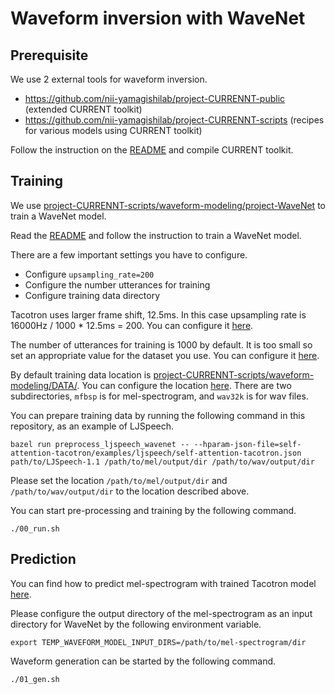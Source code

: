 # Waveform inversion with WaveNet


## Prerequisite

We use 2 external tools for waveform inversion.

- https://github.com/nii-yamagishilab/project-CURRENNT-public (extended CURRENT toolkit)
- https://github.com/nii-yamagishilab/project-CURRENNT-scripts (recipes for various models using CURRENT toolkit)

Follow the instruction on the [README](https://github.com/nii-yamagishilab/project-CURRENNT-public/blob/master/CURRENNT_codes/README) and compile CURRENT toolkit.


## Training

We use [project-CURRENNT-scripts/waveform-modeling/project-WaveNet](https://github.com/nii-yamagishilab/project-CURRENNT-scripts/tree/master/waveform-modeling/project-WaveNet) to train a WaveNet model.

Read the [README](https://github.com/nii-yamagishilab/project-CURRENNT-scripts/blob/master/waveform-modeling/project-WaveNet/README) and follow the instruction to train a WaveNet model.

There are a few important settings you have to configure.

- Configure `upsampling_rate=200`
- Configure the number utterances for training
- Configure training data directory

Tacotron uses larger frame shift, 12.5ms. In this case upsampling rate is 16000Hz / 1000 * 12.5ms  = 200.
You can configure it [here](https://github.com/nii-yamagishilab/project-CURRENNT-scripts/blob/7e775e0051163d578feb2697829b45c3e9a3fc34/waveform-modeling/project-NSF/config.py#L71).

The number of utterances for training is 1000 by default. It is too small so set an appropriate value for the dataset you use.
You can configure it [here](https://github.com/nii-yamagishilab/project-CURRENNT-scripts/blob/7e775e0051163d578feb2697829b45c3e9a3fc34/waveform-modeling/project-NSF/config.py#L85).


By default training data location is [project-CURRENNT-scripts/waveform-modeling/DATA/](https://github.com/nii-yamagishilab/project-CURRENNT-scripts/tree/master/waveform-modeling/DATA).
You can configure the location [here](https://github.com/nii-yamagishilab/project-CURRENNT-scripts/blob/7e775e0051163d578feb2697829b45c3e9a3fc34/waveform-modeling/project-NSF/config.py#L49).
There are two subdirectories, `mfbsp` is for mel-spectrogram, and `wav32k` is for wav files.


You can prepare training data by running the following command in this repository, as an example of LJSpeech.

```
bazel run preprocess_ljspeech_wavenet -- --hparam-json-file=self-attention-tacotron/examples/ljspeech/self-attention-tacotron.json path/to/LJSpeech-1.1 /path/to/mel/output/dir /path/to/wav/output/dir
```

Please set the location `/path/to/mel/output/dir` and `/path/to/wav/output/dir` to the location described above.

You can start pre-processing and training by the following command.

```
./00_run.sh
```


## Prediction

You can find how to predict mel-spectrogram with trained Tacotron model [here](./README.md#prediction).

Please configure the output directory of the mel-spectrogram as an input directory for WaveNet by the following environment variable.

```
export TEMP_WAVEFORM_MODEL_INPUT_DIRS=/path/to/mel-spectrogram/dir
```

Waveform generation can be started by the following command.

```
./01_gen.sh
```
